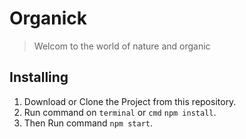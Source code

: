 # Organick

> Welcom to the world of nature and organic

## Installing

1. Download or Clone the Project from this repository.
2. Run command on `terminal` or `cmd` `npm install`.
3. Then Run command `npm start`.
